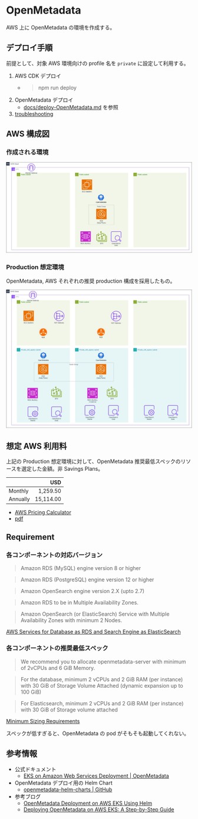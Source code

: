 # OpenMetadata

AWS 上に OpenMetadata の環境を作成する。

## デプロイ手順

前提として、対象 AWS 環境向けの profile 名を `private` に設定して利用する。

1. AWS CDK デプロイ
   - > npm run deploy
2. OpenMetadata デプロイ
   - [docs/deploy-OpenMetadata.md](./docs/deploy-OpenMetadata.md) を参照
3. [troubleshooting](./docs/troubleshooting.md)

## AWS 構成図

### 作成される環境

![](./draw.io/OpneMetadata.jpg)

### Production 想定環境

OpenMetadata, AWS それぞれの推奨 production 構成を採用したもの。

![](<./draw.io/OpneMetadata(production).jpg>)

## 想定 AWS 利用料

上記の Production 想定環境に対して、OpenMetadata 推奨最低スペックのリソースを選定した金額。非 Savings Plans。

|          |       USD |
| -------- | --------: |
| Monthly  |  1,259.50 |
| Annually | 15,114.00 |

- [AWS Pricing Calculator](https://calculator.aws/#/estimate?id=fe4b10d9844d76d4600fc8d9ab22b2688105bf04)
- [pdf](./docs/aws-pricing.pdf)

## Requirement

### 各コンポーネントの対応バージョン

> Amazon RDS (MySQL) engine version 8 or higher

> Amazon RDS (PostgreSQL) engine version 12 or higher

> Amazon OpenSearch engine version 2.X (upto 2.7)

> Amazon RDS to be in Multiple Availability Zones.

> Amazon OpenSearch (or ElasticSearch) Service with Multiple Availability Zones with minimum 2 Nodes.

[AWS Services for Database as RDS and Search Engine as ElasticSearch](https://docs.open-metadata.org/latest/deployment/kubernetes/eks#aws-services-for-database-as-rds-and-search-engine-as-elasticsearch)

### 各コンポーネントの推奨最低スペック

> We recommend you to allocate openmetadata-server with minimum of 2vCPUs and 6 GiB Memory.

> For the database, minimum 2 vCPUs and 2 GiB RAM (per instance) with 30 GiB of Storage Volume Attached (dynamic expansion up to 100 GiB)

> For Elasticsearch, minimum 2 vCPUs and 2 GiB RAM (per instance) with 30 GiB of Storage volume attached

[Minimum Sizing Requirements](https://docs.open-metadata.org/latest/deployment/docker#minimum-sizing-requirements)

スペックが低すぎると、OpenMetadata の pod がそもそも起動してくれない。

## 参考情報

- 公式ドキュメント
  - [EKS on Amazon Web Services Deployment | OpenMetadata](https://docs.open-metadata.org/latest/deployment/kubernetes/eks#eks-on-amazon-web-services-deployment)
- OpenMetadata デプロイ用の Helm Chart
  - [openmetadata-helm-charts | GitHub](https://github.com/open-metadata/openmetadata-helm-charts)
- 参考ブログ
  - [OpenMetadata Deployment on AWS EKS Using Helm](https://medium.com/@dana.fatadilla123/openmetadata-deployment-on-aws-eks-using-helm-b1b4854f0759)
  - [Deploying OpenMetadata on AWS EKS: A Step-by-Step Guide](https://medium.com/@arvindpant/deploying-openmetadata-on-aws-eks-a-step-by-step-guide-e5883b7e19bf)
